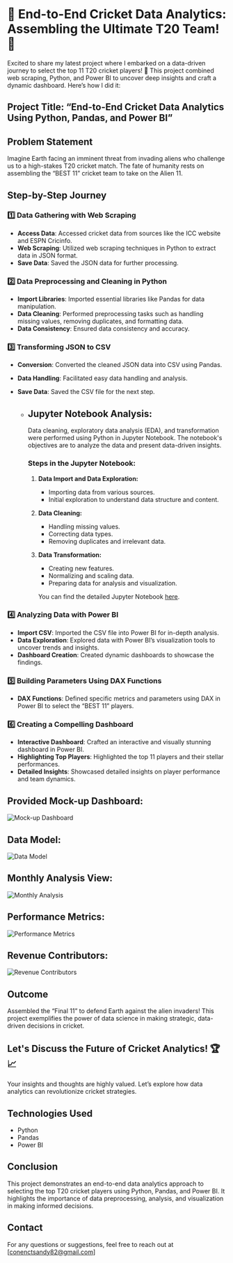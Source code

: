 # 🏏 End-to-End Cricket Data Analytics: Assembling the Ultimate T20 Team! 🎉

Excited to share my latest project where I embarked on a data-driven journey to select the top 11 T20 cricket players! 🌟 This project combined web scraping, Python, and Power BI to uncover deep insights and craft a dynamic dashboard. Here’s how I did it:

## Project Title: “End-to-End Cricket Data Analytics Using Python, Pandas, and Power BI”

## Problem Statement
Imagine Earth facing an imminent threat from invading aliens who challenge us to a high-stakes T20 cricket match. The fate of humanity rests on assembling the “BEST 11” cricket team to take on the Alien 11.

## Step-by-Step Journey

### 1️⃣ Data Gathering with Web Scraping
- **Access Data**: Accessed cricket data from sources like the ICC website and ESPN Cricinfo.
- **Web Scraping**: Utilized web scraping techniques in Python to extract data in JSON format.
- **Save Data**: Saved the JSON data for further processing.

### 2️⃣ Data Preprocessing and Cleaning in Python
- **Import Libraries**: Imported essential libraries like Pandas for data manipulation.
- **Data Cleaning**: Performed preprocessing tasks such as handling missing values, removing duplicates, and formatting data.
- **Data Consistency**: Ensured data consistency and accuracy.

### 3️⃣ Transforming JSON to CSV
- **Conversion**: Converted the cleaned JSON data into CSV using Pandas.
- **Data Handling**: Facilitated easy data handling and analysis.
- **Save Data**: Saved the CSV file for the next step.

    - ## Jupyter Notebook Analysis:

      Data cleaning, exploratory data analysis (EDA), and transformation were performed using Python in Jupyter Notebook. The notebook's objectives are to analyze the data 
      and present data-driven insights.

      ### Steps in the Jupyter Notebook:

       1. **Data Import and Data Exploration:**
          - Importing data from various sources.
          - Initial exploration to understand data structure and content.

       2. **Data Cleaning:**
          - Handling missing values.
          - Correcting data types.
          - Removing duplicates and irrelevant data.

       3. **Data Transformation:**
          - Creating new features.
          - Normalizing and scaling data.
          - Preparing data for analysis and visualization.   

          You can find the detailed Jupyter Notebook [here](https://rb.gy/0manv0).

### 4️⃣ Analyzing Data with Power BI
- **Import CSV**: Imported the CSV file into Power BI for in-depth analysis.
- **Data Exploration**: Explored data with Power BI’s visualization tools to uncover trends and insights.
- **Dashboard Creation**: Created dynamic dashboards to showcase the findings.

### 5️⃣ Building Parameters Using DAX Functions
- **DAX Functions**: Defined specific metrics and parameters using DAX in Power BI to select the “BEST 11” players.

### 6️⃣ Creating a Compelling Dashboard
- **Interactive Dashboard**: Crafted an interactive and visually stunning dashboard in Power BI.
- **Highlighting Top Players**: Highlighted the top 11 players and their stellar performances.
- **Detailed Insights**: Showcased detailed insights on player performance and team dynamics.
  
## Provided Mock-up Dashboard:

![Mock-up Dashboard](https://github.com/connectsandy82/AtliQ-Grands-Hospitality-Analysis/blob/main/mock%20up%20dashboard_atliq%20grands.png)

## Data Model:

![Data Model](https://github.com/connectsandy82/AtliQ-Grands-Hospitality-Analysis/blob/main/Data%20Modelling.png)

## Monthly Analysis View:

![Monthly Analysis](https://github.com/connectsandy82/AtliQ-Grands-Hospitality-Analysis/blob/main/Hospitality%20Main%20View.png)

## Performance Metrics:

![Performance Metrics](https://github.com/connectsandy82/AtliQ-Grands-Hospitality-Analysis/blob/main/Hospitality%20Performance%20Metrices.png)

## Revenue Contributors:

![Revenue Contributors](https://github.com/connectsandy82/AtliQ-Grands-Hospitality-Analysis/blob/main/Top%20Revenue%20Contributors.png)

## Outcome
Assembled the “Final 11” to defend Earth against the alien invaders! This project exemplifies the power of data science in making strategic, data-driven decisions in cricket.

## Let's Discuss the Future of Cricket Analytics! 🏆📈
Your insights and thoughts are highly valued. Let’s explore how data analytics can revolutionize cricket strategies.

## Technologies Used
- Python
- Pandas
- Power BI

## Conclusion
This project demonstrates an end-to-end data analytics approach to selecting the top T20 cricket players using Python, Pandas, and Power BI. It highlights the importance of data preprocessing, analysis, and visualization in making informed decisions.

## Contact
For any questions or suggestions, feel free to reach out at [conenctsandy82@gmail.com]
